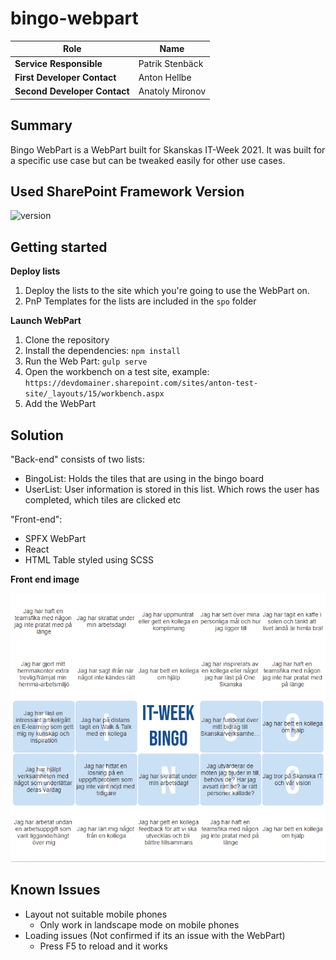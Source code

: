 # bingo-webpart

| Role                         | Name                 |
|------------------------------|----------------------|
| **Service Responsible**      | Patrik Stenbäck      |
| **First Developer Contact**  | Anton Hellbe         |
| **Second Developer Contact** | Anatoly Mironov      |

## Summary

Bingo WebPart is a WebPart built for Skanskas IT-Week 2021. It was built for a specific use case but can be tweaked easily for other use cases.


## Used SharePoint Framework Version

![version](https://img.shields.io/badge/version-1.11-green.svg)


## Getting started

**Deploy lists**

1. Deploy the lists to the site which you're going to use the WebPart on.
2. PnP Templates for the lists are included in the ```spo``` folder

**Launch WebPart**

1. Clone the repository
2. Install the dependencies: ```npm install```
3. Run the Web Part: ```gulp serve```
4. Open the workbench on a test site, example: ```https://devdomainer.sharepoint.com/sites/anton-test-site/_layouts/15/workbench.aspx```
5. Add the WebPart


## Solution

"Back-end" consists of two lists:

* BingoList: Holds the tiles that are using in the bingo board
* UserList: User information is stored in this list. Which rows the user has completed, which tiles are clicked etc

"Front-end":

* SPFX WebPart
* React
* HTML Table styled using SCSS

**Front end image**

![BingoExample](images/bingo-example.png)

## Known Issues

* Layout not suitable mobile phones
    * Only work in landscape mode on mobile phones
* Loading issues (Not confirmed if its an issue with the WebPart)
    * Press F5 to reload and it works


